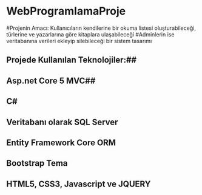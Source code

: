 # WebProgramlamaProje
#Projenin Amacı: Kullanıcıların kendilerine bir okuma listesi oluşturabileceği, türlerine  ve yazarlarına göre kitaplara ulaşabileceği
#Adminlerin ise veritabanına verileri ekleyip silebileceği bir sistem tasarımı

## Projede Kullanılan Teknolojiler:##

 ## Asp.net Core 5 MVC##
 ## C# ##
 ## Veritabanı olarak SQL Server ## 
 ## Entity Framework Core ORM ##
 ## Bootstrap Tema ##
 ## HTML5, CSS3, Javascript ve JQUERY ##
